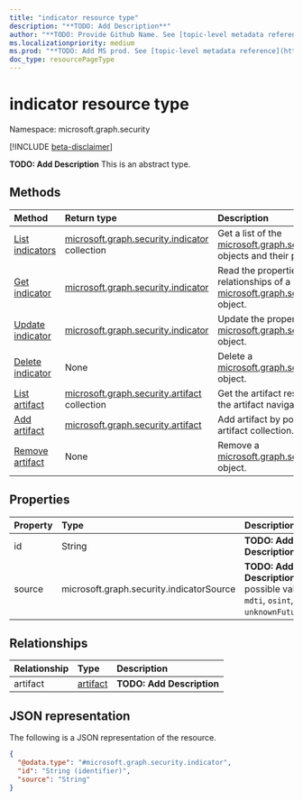 ```yaml
---
title: "indicator resource type"
description: "**TODO: Add Description**"
author: "**TODO: Provide Github Name. See [topic-level metadata reference](https://aka.ms/msgo?pagePath=Document-APIs/Guidelines/Metadata)**"
ms.localizationpriority: medium
ms.prod: "**TODO: Add MS prod. See [topic-level metadata reference](https://aka.ms/msgo?pagePath=Document-APIs/Guidelines/Metadata)**"
doc_type: resourcePageType
---
```


# indicator resource type

Namespace: microsoft.graph.security

[!INCLUDE [beta-disclaimer](../../includes/beta-disclaimer.md)]

**TODO: Add Description**
This is an abstract type.

## Methods
|Method|Return type|Description|
|:---|:---|:---|
|[List indicators](../api/security-indicator-list.md)|[microsoft.graph.security.indicator](../resources/security-indicator.md) collection|Get a list of the [microsoft.graph.security.indicator](../resources/security-indicator.md) objects and their properties.|
|[Get indicator](../api/security-indicator-get.md)|[microsoft.graph.security.indicator](../resources/security-indicator.md)|Read the properties and relationships of a [microsoft.graph.security.indicator](../resources/security-indicator.md) object.|
|[Update indicator](../api/security-indicator-update.md)|[microsoft.graph.security.indicator](../resources/security-indicator.md)|Update the properties of a [microsoft.graph.security.indicator](../resources/security-indicator.md) object.|
|[Delete indicator](../api/security-indicator-delete.md)|None|Delete a [microsoft.graph.security.indicator](../resources/security-indicator.md) object.|
|[List artifact](../api/security-passivedns-list-artifact.md)|[microsoft.graph.security.artifact](../resources/security-artifact.md) collection|Get the artifact resources from the artifact navigation property.|
|[Add artifact](../api/security-indicator-post-artifact.md)|[microsoft.graph.security.artifact](../resources/security-artifact.md)|Add artifact by posting to the artifact collection.|
|[Remove artifact](../api/security-indicator-delete-artifact.md)|None|Remove a [microsoft.graph.security.artifact](../resources/security-artifact.md) object.|

## Properties
|Property|Type|Description|
|:---|:---|:---|
|id|String|**TODO: Add Description**|
|source|microsoft.graph.security.indicatorSource|**TODO: Add Description**.The possible values are: `mdti`, `osint`, `public`, `unknownFutureValue`.|

## Relationships
|Relationship|Type|Description|
|:---|:---|:---|
|artifact|[artifact](../resources/security-artifact.md)|**TODO: Add Description**|

## JSON representation
The following is a JSON representation of the resource.
<!-- {
  "blockType": "resource",
  "keyProperty": "id",
  "@odata.type": "microsoft.graph.security.indicator",
  "openType": false
}
-->
``` json
{
  "@odata.type": "#microsoft.graph.security.indicator",
  "id": "String (identifier)",
  "source": "String"
}
```

